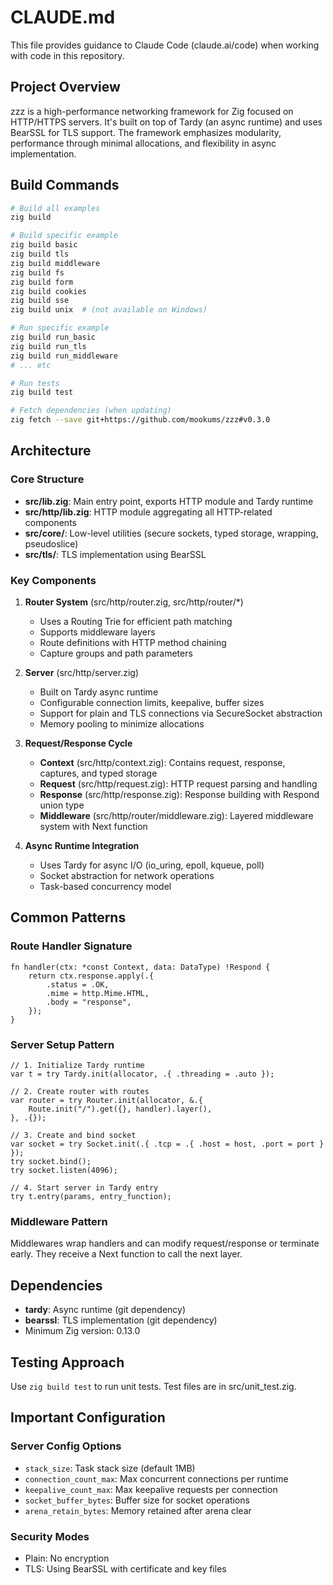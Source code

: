 # CLAUDE.md

This file provides guidance to Claude Code (claude.ai/code) when working with code in this repository.

## Project Overview

zzz is a high-performance networking framework for Zig focused on HTTP/HTTPS servers. It's built on top of Tardy (an async runtime) and uses BearSSL for TLS support. The framework emphasizes modularity, performance through minimal allocations, and flexibility in async implementation.

## Build Commands

```bash
# Build all examples
zig build

# Build specific example
zig build basic
zig build tls
zig build middleware
zig build fs
zig build form
zig build cookies
zig build sse
zig build unix  # (not available on Windows)

# Run specific example
zig build run_basic
zig build run_tls
zig build run_middleware
# ... etc

# Run tests
zig build test

# Fetch dependencies (when updating)
zig fetch --save git+https://github.com/mookums/zzz#v0.3.0
```

## Architecture

### Core Structure
- **src/lib.zig**: Main entry point, exports HTTP module and Tardy runtime
- **src/http/lib.zig**: HTTP module aggregating all HTTP-related components
- **src/core/**: Low-level utilities (secure sockets, typed storage, wrapping, pseudoslice)
- **src/tls/**: TLS implementation using BearSSL

### Key Components

1. **Router System** (src/http/router.zig, src/http/router/*)
   - Uses a Routing Trie for efficient path matching
   - Supports middleware layers
   - Route definitions with HTTP method chaining
   - Capture groups and path parameters

2. **Server** (src/http/server.zig)
   - Built on Tardy async runtime
   - Configurable connection limits, keepalive, buffer sizes
   - Support for plain and TLS connections via SecureSocket abstraction
   - Memory pooling to minimize allocations

3. **Request/Response Cycle**
   - **Context** (src/http/context.zig): Contains request, response, captures, and typed storage
   - **Request** (src/http/request.zig): HTTP request parsing and handling
   - **Response** (src/http/response.zig): Response building with Respond union type
   - **Middleware** (src/http/router/middleware.zig): Layered middleware system with Next function

4. **Async Runtime Integration**
   - Uses Tardy for async I/O (io_uring, epoll, kqueue, poll)
   - Socket abstraction for network operations
   - Task-based concurrency model

## Common Patterns

### Route Handler Signature
```zig
fn handler(ctx: *const Context, data: DataType) !Respond {
    return ctx.response.apply(.{
        .status = .OK,
        .mime = http.Mime.HTML,
        .body = "response",
    });
}
```

### Server Setup Pattern
```zig
// 1. Initialize Tardy runtime
var t = try Tardy.init(allocator, .{ .threading = .auto });

// 2. Create router with routes
var router = try Router.init(allocator, &.{
    Route.init("/").get({}, handler).layer(),
}, .{});

// 3. Create and bind socket
var socket = try Socket.init(.{ .tcp = .{ .host = host, .port = port } });
try socket.bind();
try socket.listen(4096);

// 4. Start server in Tardy entry
try t.entry(params, entry_function);
```

### Middleware Pattern
Middlewares wrap handlers and can modify request/response or terminate early. They receive a Next function to call the next layer.

## Dependencies

- **tardy**: Async runtime (git dependency)
- **bearssl**: TLS implementation (git dependency)
- Minimum Zig version: 0.13.0

## Testing Approach

Use `zig build test` to run unit tests. Test files are in src/unit_test.zig.

## Important Configuration

### Server Config Options
- `stack_size`: Task stack size (default 1MB)
- `connection_count_max`: Max concurrent connections per runtime
- `keepalive_count_max`: Max keepalive requests per connection
- `socket_buffer_bytes`: Buffer size for socket operations
- `arena_retain_bytes`: Memory retained after arena clear

### Security Modes
- Plain: No encryption
- TLS: Using BearSSL with certificate and key files